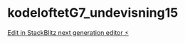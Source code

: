 # kodeloftetG7_undevisning15

[Edit in StackBlitz next generation editor ⚡️](https://stackblitz.com/~/github.com/JulieKodehode/kodeloftetG7_undevisning15)
